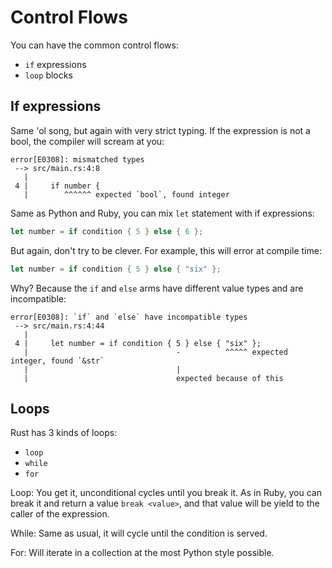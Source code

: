Control Flows
===

You can have the common control flows:

- `if` expressions
- `loop` blocks


If expressions
---

Same 'ol song, but again with very strict typing. If the expression is not a
bool, the compiler will scream at you:

```
error[E0308]: mismatched types
 --> src/main.rs:4:8
   |
 4 |     if number {
   |        ^^^^^^ expected `bool`, found integer
```

Same as Python and Ruby, you can mix `let` statement with if expressions:

```rust
let number = if condition { 5 } else { 6 };
```

But again, don't try to be clever. For example, this will error at compile time:

```rust
let number = if condition { 5 } else { "six" };
```

Why? Because the `if` and `else` arms have different value types and are
incompatible:

```
error[E0308]: `if` and `else` have incompatible types
 --> src/main.rs:4:44
   |
 4 |     let number = if condition { 5 } else { "six" };
   |                                 -          ^^^^^ expected integer, found `&str`
   |                                 |
   |                                 expected because of this
```

Loops
---

Rust has 3 kinds of loops:

- `loop`
- `while`
- `for`


Loop: You get it, unconditional cycles until you break it. As in Ruby, you can
break it and return a value `break <value>`, and that value will be yield to the
caller of the expression.

While: Same as usual, it will cycle until the condition is served.

For: Will iterate in a collection at the most Python style possible.
